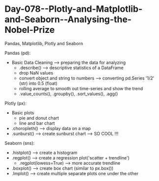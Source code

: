 # Day-078--Plotly-and-Matplotlib-and-Seaborn--Analysing-the-Nobel-Prize
Pandas, Matplotlib, Plotly and Seaborn

Pandas (pd):
- Basic Data Cleaning --> preparing the data for analyzing
  - .describe() --> descriptive statistics of a DataFrame
  - drop NaN values
  - convert object and string to numbers --> converting pd.Series '1/2' (str) into 0.5 (float)
  - rolling average to smooth out time-series and show the trend
  - .value_counts(), .groupby(), .sort_values(), .agg()

Plotly (px):
- Basic plots
  - pie and donut chart
  - line and bar chart
- .choropleth() --> display data on a map
- .sunburst() --> create sunburst chart --> SO COOL !!!

Seaborn (sns):
- .histplot() --> create a histogram
- .regplot() --> create a regression plot('scatter + trendline')
  - .regplot(lowess=True) --> more accurate trendline
- .boxplot() --> create box chart (similar to px.box())
- .lmplot() --> create multiple separate plots one under the other 

